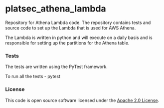 
# platsec_athena_lambda

Repository for Athena Lambda code.  The repository contains tests and source code to set up
the Lambda that is used for AWS Athena.

The Lambda is written in python and will execute on a daily basis and is responsible for setting
up the partitions for the Athena table.

### Tests

The tests are written using the PyTest framework.

To run all the tests - pytest

### License

This code is open source software licensed under the [Apache 2.0 License]("http://www.apache.org/licenses/LICENSE-2.0.html").
